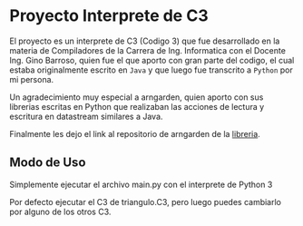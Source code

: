 # Proyecto Interprete de C3

El proyecto es un interprete de C3 (Codigo 3) que fue desarrollado
en la materia de Compiladores de la Carrera de Ing. Informatica
con el Docente Ing. Gino Barroso, quien fue el que aporto con gran
parte del codigo, el cual estaba originalmente escrito en `Java` y que 
luego fue transcrito a `Python` por mi persona.

Un agradecimiento muy especial a arngarden, quien aporto con sus
librerias escritas en Python que realizaban las acciones de lectura
y escritura en datastream similares a Java.

Finalmente les dejo el link al repositorio de arngarden de la [libreria](https://github.com/arngarden/python_java_datastream).

## Modo de Uso

Simplemente ejecutar el archivo main.py con el interprete de Python 3

Por defecto ejecutar el C3 de triangulo.C3, pero luego puedes cambiarlo por alguno de los otros C3.


